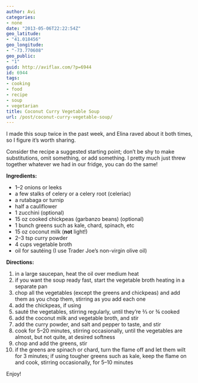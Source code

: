 ```yaml
---
author: Avi
categories:
- none
date: "2013-05-06T22:22:54Z"
geo_latitude:
- "41.018456"
geo_longitude:
- "-73.770608"
geo_public:
- "1"
guid: http://aviflax.com/?p=6944
id: 6944
tags:
- cooking
- food
- recipe
- soup
- vegetarian
title: Coconut Curry Vegetable Soup
url: /post/coconut-curry-vegetable-soup/
---
```

I made this soup twice in the past week, and Elina raved about it both times, so I figure it&#8217;s worth sharing.

Consider the recipe a suggested starting point; don&#8217;t be shy to make substitutions, omit something, or add something. I pretty much just threw together whatever we had in our fridge, you can do the same!

**Ingredients:**

  * 1–2 onions or leeks
  * a few stalks of celery or a celery root (celeriac)
  * a rutabaga or turnip
  * half a cauliflower
  * 1 zucchini (optional)
  * 15 oz cooked chickpeas (garbanzo beans) (optional)
  * 1 bunch greens such as kale, chard, spinach, etc
  * 15 oz coconut milk (**not** light!)
  * 2–3 tsp curry powder
  * 4 cups vegetable broth
  * oil for sautéing (I use Trader Joe’s non-virgin olive oil)

**Directions:**

  1. in a large saucepan, heat the oil over medium heat
  2. if you want the soup ready fast, start the vegetable broth heating in a separate pan
  3. chop all the vegetables (except the greens and chickpeas) and add them as you chop them, stirring as you add each one
  4. add the chickpeas, if using
  5. sauté the vegetables, stirring regularly, until they’re ⅔ or ¾ cooked
  6. add the coconut milk and vegetable broth, and stir
  7. add the curry powder, and salt and pepper to taste, and stir
  8. cook for 5–20 minutes, stirring occasionally, until the vegetables are almost, but not quite, at desired softness
  9. chop and add the greens, stir
 10. if the greens are spinach or chard, turn the flame off and let them wilt for 3 minutes; if using tougher greens such as kale, keep the flame on and cook, stirring occasionally, for 5–10 minutes

Enjoy!